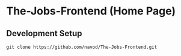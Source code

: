 # The-Jobs-Frontend (Home Page)

## Development Setup

```shell
git clone https://github.com/navod/The-Jobs-Frontend.git
```

